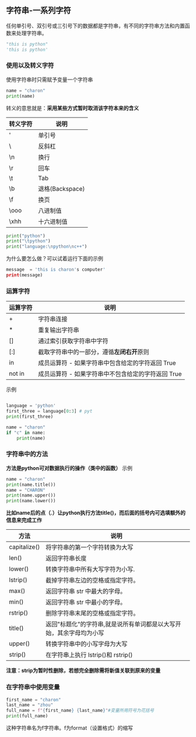 ## 字符串-一系列字符

任何单引号、双引号或三引号下的数据都是字符串，有不同的字符串方法和内置函数来处理字符串。
```python
"this is python"
'this is python'
```

### 使用以及转义字符
使用字符串时只需赋予变量一个字符串
```python
name = "charon"
print(name)
```
转义的意思就是：**采用某些方式暂时取消该字符本来的含义**

| 转义字符 | 说明            |
| -------- | --------------- |
| \'       | 单引号          |
| \\       | 反斜杠          |
| \n       | 换行            |
| \r       | 回车            |
| \t       | Tab             |
| \b       | 退格(Backspace) |
| \f       | 换页            |
| \ooo     | 八进制值        |
| \xhh     | 十六进制值      |       

```python
print("python")
print("\tpython")
print("language:\npython\nc++")
```

为什么要怎么做？可以试着运行下面的示例
```python
message  = 'this is charon's computer'
print(message)
```

### 运算字符

| 运算字符 | 说明                                               |
| -------- | -------------------------------------------------- |
| +        | 字符串连接                                         |
| *        | 重复输出字符串                                     |
| []       | 通过索引获取字符串中字符                           |
| [:]      | 截取字符串中的一部分，遵循**左闭右开**原则         |
| in       | 成员运算符 - 如果字符串中包含给定的字符返回 True   |
| not in   | 成员运算符 - 如果字符串中不包含给定的字符返回 True |

示例
```python

language = 'python'
first_three = language[0:3] # pyt
print(first_three)

name = "charon"
if "c" in name:
    print(name)
```

### 字符串中的方法
**方法是python可对数据执行的操作（类中的函数）**
示例
```python
name = "charon"
print(name.title())
name = "CHARON"
print(name.upper())
print(name.lower())
```
**比如name后的点（.）让python执行方法title()，而后面的括号内可选填额外的信息来完成工作**

| 方法         | 说明                                                                |
| ------------ | ------------------------------------------------------------------- |
| capitalize() | 将字符串的第一个字符转换为大写                                      |
| len()        | 返回字符串长度                                                      |
| lower()      | 转换字符串中所有大写字符为小写.                                     |
| lstrip()     | 截掉字符串左边的空格或指定字符。                                    |
| max()        | 返回字符串 str 中最大的字母。                                       |
| min()        | 返回字符串 str 中最小的字母。                                       |
| rstrip()     | 删除字符串末尾的空格或指定字符。                                    |
| title()      | 返回"标题化"的字符串,就是说所有单词都是以大写开始，其余字母均为小写 |
| upper()      | 转换字符串中的小写字母为大写                                        |
| strip()      | 在字符串上执行 lstrip()和 rstrip()                                  |
**注意：strip为暂时性删除，若想完全删除需将新值关联到原来的变量**

### 在字符串中使用变量
```python
first_name = "charon"
last_name = "zhou"
full_name = f"{first_name} {last_name}"#变量所用符号为花括号
print(full_name)
```
这种字符串名为f字符串。f为format（设置格式）的缩写